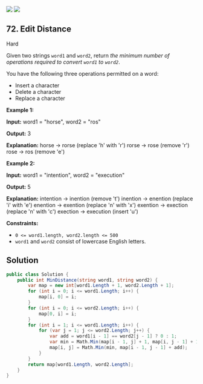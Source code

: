 [![](https://img.shields.io/github/stars/javadev/LeetCode-in-All?label=Stars&style=flat-square)](https://github.com/javadev/LeetCode-in-All)
[![](https://img.shields.io/github/forks/javadev/LeetCode-in-All?label=Fork%20me%20on%20GitHub%20&style=flat-square)](https://github.com/javadev/LeetCode-in-All/fork)

## 72\. Edit Distance

Hard

Given two strings `word1` and `word2`, return _the minimum number of operations required to convert `word1` to `word2`_.

You have the following three operations permitted on a word:

*   Insert a character
*   Delete a character
*   Replace a character

**Example 1:**

**Input:** word1 = "horse", word2 = "ros"

**Output:** 3

**Explanation:** horse -> rorse (replace 'h' with 'r') rorse -> rose (remove 'r') rose -> ros (remove 'e') 

**Example 2:**

**Input:** word1 = "intention", word2 = "execution"

**Output:** 5

**Explanation:** intention -> inention (remove 't') inention -> enention (replace 'i' with 'e') enention -> exention (replace 'n' with 'x') exention -> exection (replace 'n' with 'c') exection -> execution (insert 'u') 

**Constraints:**

*   `0 <= word1.length, word2.length <= 500`
*   `word1` and `word2` consist of lowercase English letters.

## Solution

```csharp
public class Solution {
    public int MinDistance(string word1, string word2) {
        var map = new int[word1.Length + 1, word2.Length + 1];
        for (int i = 0; i <= word1.Length; i++) {
            map[i, 0] = i;
        }
        for (int i = 0; i <= word2.Length; i++) {
            map[0, i] = i;
        }
        for (int i = 1; i <= word1.Length; i++) {
            for (var j = 1; j <= word2.Length; j++) {
                var add = word1[i - 1] == word2[j - 1] ? 0 : 1;
                var min = Math.Min(map[i - 1, j] + 1, map[i, j - 1] + 1);
                map[i, j] = Math.Min(min, map[i - 1, j - 1] + add);
            }
        }
        return map[word1.Length, word2.Length];
    }
}
```